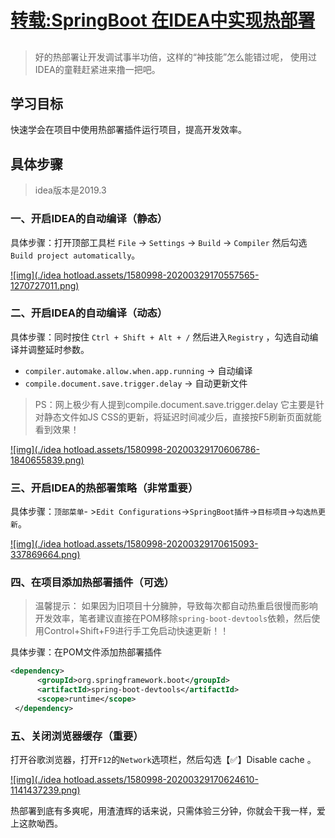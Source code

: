 # [转载:SpringBoot 在IDEA中实现热部署](https://www.cnblogs.com/ifme/p/12593445.html)

## 

> 好的热部署让开发调试事半功倍，这样的“神技能”怎么能错过呢， 使用过IDEA的童鞋赶紧进来撸一把吧。

## 学习目标

快速学会在项目中使用热部署插件运行项目，提高开发效率。

## 具体步骤

> idea版本是2019.3

### 一、开启IDEA的自动编译（静态）

具体步骤：打开顶部工具栏 `File` -> `Settings` -> `Build` -> `Compiler` 然后勾选 `Build project automatically`。

[![img](./idea hotload.assets/1580998-20200329170557565-1270727011.png)](https://img2020.cnblogs.com/blog/1580998/202003/1580998-20200329170557565-1270727011.png)

### 二、开启IDEA的自动编译（动态）

具体步骤：同时按住 `Ctrl + Shift + Alt + /` 然后进入`Registry` ，勾选自动编译并调整延时参数。

- `compiler.automake.allow.when.app.running` -> 自动编译
- `compile.document.save.trigger.delay` -> 自动更新文件

> PS：网上极少有人提到compile.document.save.trigger.delay 它主要是针对静态文件如JS CSS的更新，将延迟时间减少后，直接按F5刷新页面就能看到效果！

[![img](./idea hotload.assets/1580998-20200329170606786-1840655839.png)](https://img2020.cnblogs.com/blog/1580998/202003/1580998-20200329170606786-1840655839.png)

### 三、开启IDEA的热部署策略（非常重要）

具体步骤：`顶部菜单`- >`Edit Configurations`->`SpringBoot插件`->`目标项目`->`勾选热更新`。

[![img](./idea hotload.assets/1580998-20200329170615093-337869664.png)](https://img2020.cnblogs.com/blog/1580998/202003/1580998-20200329170615093-337869664.png)

### 四、在项目添加热部署插件（可选）

> 温馨提示：
> 如果因为旧项目十分臃肿，导致每次都自动热重启很慢而影响开发效率，笔者建议直接在POM移除`spring-boot-devtools`依赖，然后使用Control+Shift+F9进行手工免启动快速更新！！

具体步骤：在POM文件添加热部署插件

```xml
<dependency>
      <groupId>org.springframework.boot</groupId>
      <artifactId>spring-boot-devtools</artifactId>
      <scope>runtime</scope>
 </dependency>
```

### 五、关闭浏览器缓存（重要）

打开谷歌浏览器，打开`F12`的`Network`选项栏，然后勾选【✅】Disable cache 。

[![img](./idea hotload.assets/1580998-20200329170624610-1141437239.png)](https://img2020.cnblogs.com/blog/1580998/202003/1580998-20200329170624610-1141437239.png)

热部署到底有多爽呢，用渣渣辉的话来说，只需体验三分钟，你就会干我一样，爱上这款呦西。


